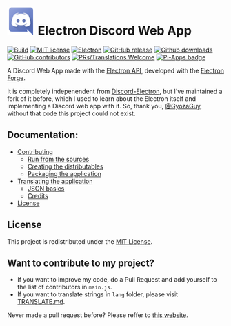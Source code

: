<h1><a href='https://discord.com'><img src='../icons/app.png' width='64px'></a> Electron Discord Web App </h1>

[![Build](https://github.com/SpacingBat3/electron-discord-webapp/actions/workflows/build.yml/badge.svg)](https://github.com/SpacingBat3/electron-discord-webapp/actions/workflows/build.yml)
[![MIT license](https://img.shields.io/badge/License-MIT-C23939.svg)](COPYING)
[![Electron](https://img.shields.io/badge/Made%20with-Electron-486F8F.svg)](https://www.electronjs.org/)
[![GitHub release](https://img.shields.io/github/release/SpacingBat3/electron-discord-webapp.svg)](../../../tags)
[![Github downloads](https://img.shields.io/github/downloads/SpacingBat3/electron-discord-webapp/total.svg)](../../../releases)
[![GitHub contributors](https://img.shields.io/github/contributors/SpacingBat3/electron-discord-webapp.svg)](../../../graphs/contributors)
[![PRs/Translations Welcome](https://img.shields.io/badge/PRs/Translations-welcome-brightgreen.svg)](#want-to-contribute-to-my-project)
[![Pi-Apps badge](https://badgen.net/badge/Pi-Apps%3F/Yes!/c51a4a?icon=https://gitcdn.link/repo/Botspot/pi-apps/master/icons/logo.svg)](https://github.com/Botspot/pi-apps)

A Discord Web App made with the [Electron API](https://github.com/electron/electron), developed with the [Electron Forge](https://github.com/electron-userland/electron-forge).

It is completely indepenendent from [Discord-Electron](https://github.com/GyozaGuy/Discord-Electron), but I've maintained a fork of it before, which I used to learn about the Electron itself and implementing a Discord web app with it. So, thank you, [@GyozaGuy](https://github.com/GyozaGuy), without that code this project could not exist.

## Documentation:
- [Contributing](CONTRIBUTING.md)
  - [Run from the sources](CONTRIBUTING.md#run)
  - [Creating the distributables](CONTRIBUTING.md#creating-distributables)
  - [Packaging the application](CONTRIBUTING.md#packaging)
- [Translating the application](TRANSLATE.md)
  - [JSON basics](TRANSLATE.md#dont-know-the-json-syntax)
  - [Credits](TRANSLATE.md#the-people-that-hepled-me-with-the-app-translation)
- [License](COPYING)

## License
This project is redistributed under the [MIT License](COPYING).

## Want to contribute to my project?
- If you want to improve my code, do a Pull Request and add yourself to the list of contributors in `main.js`.
- If you want to translate strings in `lang` folder, please visit [TRANSLATE.md](TRANSLATE.md).

Never made a pull request before? Please reffer to [this website](http://makeapullrequest.com). 
